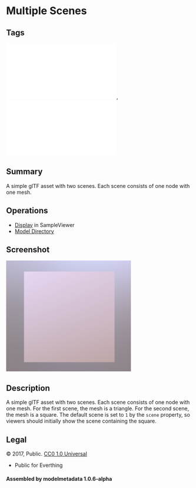 # Multiple Scenes

## Tags

![core](../../Models-core.md), ![testing](../../Models-testing.md)

## Summary

A simple glTF asset with two scenes. Each scene consists of one node with one mesh. 

## Operations

* [Display](https://github.khronos.org/glTF-Sample-Viewer-Release/?model=https://raw.GithubUserContent.com/DRx3D/glTF-Sample-Assets/main/./Models/MultipleScenes/glTF/MultipleScenes.gltf) in SampleViewer
* [Model Directory](./)

## Screenshot

![screenshot](screenshot/screenshot.png)

## Description

A simple glTF asset with two scenes. Each scene consists of one node with
one mesh. For the first scene, the mesh is a triangle. For the second 
scene, the mesh is a square. The default scene is set to `1` by the `scene` 
property, so viewers should initially show the scene containing the square. 




## Legal

&copy; 2017, Public. [CC0 1.0 Universal](https://creativecommons.org/publicdomain/zero/1.0/legalcode)

 - Public for Everthing

#### Assembled by modelmetadata 1.0.6-alpha